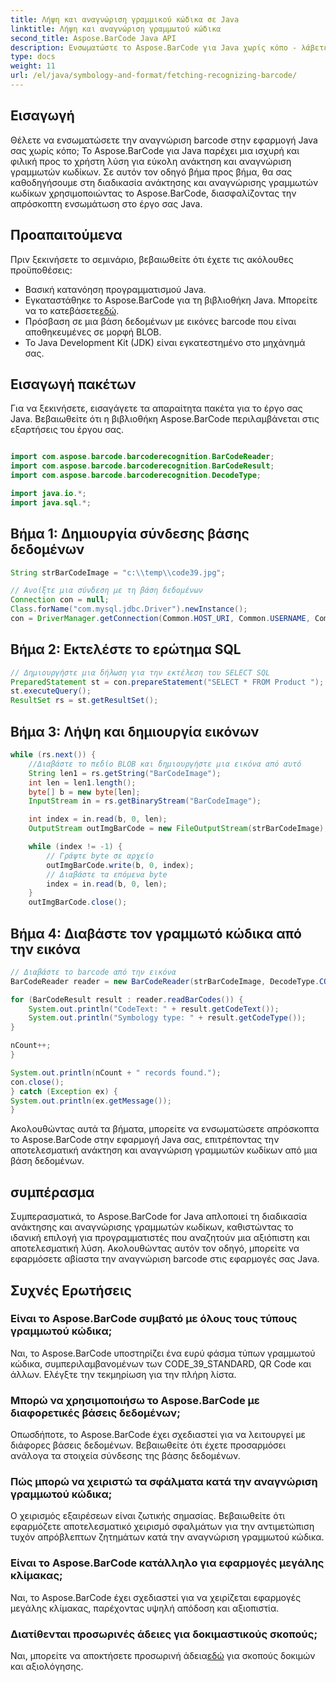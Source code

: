 ```yaml
---
title: Λήψη και αναγνώριση γραμμικού κώδικα σε Java
linktitle: Λήψη και αναγνώριση γραμμωτού κώδικα
second_title: Aspose.BarCode Java API
description: Ενσωματώστε το Aspose.BarCode για Java χωρίς κόπο - λάβετε και αναγνωρίστε γραμμικούς κώδικες από μια βάση δεδομένων. Κάντε λήψη τώρα για μια απρόσκοπτη εμπειρία ενσωμάτωσης γραμμικού κώδικα.
type: docs
weight: 11
url: /el/java/symbology-and-format/fetching-recognizing-barcode/
---
```


## Εισαγωγή

Θέλετε να ενσωματώσετε την αναγνώριση barcode στην εφαρμογή Java σας χωρίς κόπο; Το Aspose.BarCode για Java παρέχει μια ισχυρή και φιλική προς το χρήστη λύση για εύκολη ανάκτηση και αναγνώριση γραμμωτών κωδίκων. Σε αυτόν τον οδηγό βήμα προς βήμα, θα σας καθοδηγήσουμε στη διαδικασία ανάκτησης και αναγνώρισης γραμμωτών κωδίκων χρησιμοποιώντας το Aspose.BarCode, διασφαλίζοντας την απρόσκοπτη ενσωμάτωση στο έργο σας Java.

## Προαπαιτούμενα

Πριν ξεκινήσετε το σεμινάριο, βεβαιωθείτε ότι έχετε τις ακόλουθες προϋποθέσεις:

- Βασική κατανόηση προγραμματισμού Java.
-  Εγκαταστάθηκε το Aspose.BarCode για τη βιβλιοθήκη Java. Μπορείτε να το κατεβάσετε[εδώ](https://releases.aspose.com/barcode/java/).
- Πρόσβαση σε μια βάση δεδομένων με εικόνες barcode που είναι αποθηκευμένες σε μορφή BLOB.
- Το Java Development Kit (JDK) είναι εγκατεστημένο στο μηχάνημά σας.

## Εισαγωγή πακέτων

Για να ξεκινήσετε, εισαγάγετε τα απαραίτητα πακέτα για το έργο σας Java. Βεβαιωθείτε ότι η βιβλιοθήκη Aspose.BarCode περιλαμβάνεται στις εξαρτήσεις του έργου σας.

```java

import com.aspose.barcode.barcoderecognition.BarCodeReader;
import com.aspose.barcode.barcoderecognition.BarCodeResult;
import com.aspose.barcode.barcoderecognition.DecodeType;

import java.io.*;
import java.sql.*;
```

## Βήμα 1: Δημιουργία σύνδεσης βάσης δεδομένων

```java
String strBarCodeImage = "c:\\temp\\code39.jpg";

// Ανοίξτε μια σύνδεση με τη βάση δεδομένων
Connection con = null;
Class.forName("com.mysql.jdbc.Driver").newInstance();
con = DriverManager.getConnection(Common.HOST_URI, Common.USERNAME, Common.PASSWORD);
```

## Βήμα 2: Εκτελέστε το ερώτημα SQL

```java
// Δημιουργήστε μια δήλωση για την εκτέλεση του SELECT SQL
PreparedStatement st = con.prepareStatement("SELECT * FROM Product ");
st.executeQuery();
ResultSet rs = st.getResultSet();
```

## Βήμα 3: Λήψη και δημιουργία εικόνων

```java
while (rs.next()) {
    //Διαβάστε το πεδίο BLOB και δημιουργήστε μια εικόνα από αυτό
    String len1 = rs.getString("BarCodeImage");
    int len = len1.length();
    byte[] b = new byte[len];
    InputStream in = rs.getBinaryStream("BarCodeImage");

    int index = in.read(b, 0, len);
    OutputStream outImgBarCode = new FileOutputStream(strBarCodeImage);

    while (index != -1) {
        // Γράψτε byte σε αρχείο
        outImgBarCode.write(b, 0, index);
        // Διαβάστε τα επόμενα byte
        index = in.read(b, 0, len);
    }
    outImgBarCode.close();
```

## Βήμα 4: Διαβάστε τον γραμμωτό κώδικα από την εικόνα

```java
// Διαβάστε το barcode από την εικόνα
BarCodeReader reader = new BarCodeReader(strBarCodeImage, DecodeType.CODE_39_STANDARD);

for (BarCodeResult result : reader.readBarCodes()) {
    System.out.println("CodeText: " + result.getCodeText());
    System.out.println("Symbology type: " + result.getCodeType());
}

nCount++;
}

System.out.println(nCount + " records found.");
con.close();
} catch (Exception ex) {
System.out.println(ex.getMessage());
}
```

Ακολουθώντας αυτά τα βήματα, μπορείτε να ενσωματώσετε απρόσκοπτα το Aspose.BarCode στην εφαρμογή Java σας, επιτρέποντας την αποτελεσματική ανάκτηση και αναγνώριση γραμμωτών κωδίκων από μια βάση δεδομένων.

## συμπέρασμα

Συμπερασματικά, το Aspose.BarCode for Java απλοποιεί τη διαδικασία ανάκτησης και αναγνώρισης γραμμωτών κωδίκων, καθιστώντας το ιδανική επιλογή για προγραμματιστές που αναζητούν μια αξιόπιστη και αποτελεσματική λύση. Ακολουθώντας αυτόν τον οδηγό, μπορείτε να εφαρμόσετε αβίαστα την αναγνώριση barcode στις εφαρμογές σας Java.

## Συχνές Ερωτήσεις

### Είναι το Aspose.BarCode συμβατό με όλους τους τύπους γραμμωτού κώδικα;
Ναι, το Aspose.BarCode υποστηρίζει ένα ευρύ φάσμα τύπων γραμμωτού κώδικα, συμπεριλαμβανομένων των CODE_39_STANDARD, QR Code και άλλων. Ελέγξτε την τεκμηρίωση για την πλήρη λίστα.

### Μπορώ να χρησιμοποιήσω το Aspose.BarCode με διαφορετικές βάσεις δεδομένων;
Οπωσδήποτε, το Aspose.BarCode έχει σχεδιαστεί για να λειτουργεί με διάφορες βάσεις δεδομένων. Βεβαιωθείτε ότι έχετε προσαρμόσει ανάλογα τα στοιχεία σύνδεσης της βάσης δεδομένων.

### Πώς μπορώ να χειριστώ τα σφάλματα κατά την αναγνώριση γραμμωτού κώδικα;
Ο χειρισμός εξαιρέσεων είναι ζωτικής σημασίας. Βεβαιωθείτε ότι εφαρμόζετε αποτελεσματικό χειρισμό σφαλμάτων για την αντιμετώπιση τυχόν απρόβλεπτων ζητημάτων κατά την αναγνώριση γραμμωτού κώδικα.

### Είναι το Aspose.BarCode κατάλληλο για εφαρμογές μεγάλης κλίμακας;
Ναι, το Aspose.BarCode έχει σχεδιαστεί για να χειρίζεται εφαρμογές μεγάλης κλίμακας, παρέχοντας υψηλή απόδοση και αξιοπιστία.

### Διατίθενται προσωρινές άδειες για δοκιμαστικούς σκοπούς;
 Ναι, μπορείτε να αποκτήσετε προσωρινή άδεια[εδώ](https://purchase.aspose.com/temporary-license/) για σκοπούς δοκιμών και αξιολόγησης.
